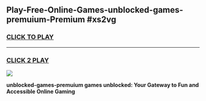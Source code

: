 
## Play-Free-Online-Games-unblocked-games-premuium-Premium #xs2vg
<h3>
<a href="https://premium.freeplayer.one?title=unblocked-games-premuium&ref=8M">CLICK TO PLAY</a></h3>
<hr>

<h3>
<a href="https://premium.freeplayer.one?title=unblocked-games-premuium&ref=8M">CLICK 2 PLAY</a>
  
</h3>

<a href="https://premium.freeplayer.one?title=unblocked-games-premuium&ref=8M"><img src="https://clearcache.store/games.png"></a>


**unblocked-games-premuium games unblocked: Your Gateway to Fun and Accessible Online Gaming**
